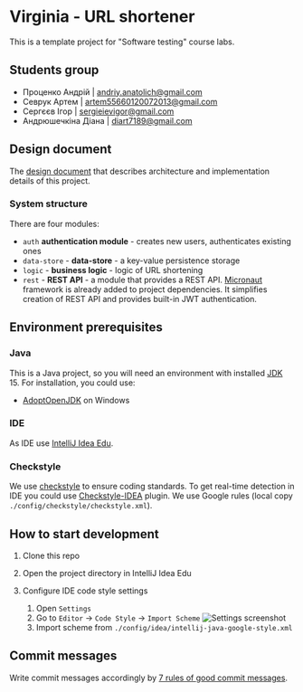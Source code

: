 # Virginia - URL shortener

This is a template project for "Software testing" course labs.

## Students group

- Проценко Андрій | andriy.anatolich@gmail.com
- Севрук Артем | artem55660120072013@gmail.com
- Сергєєв Ігор | sergieievigor@gmail.com
- Андрюшечкіна Діана | diart7189@gmail.com

## Design document

The [design document](https://docs.google.com/document/d/1gAWzpEh81vb39Ry_k5u8iz_depPqdwQXO6_kp8J9lzA/edit) that
describes architecture and implementation details of this project.

### System structure

There are four modules:
- `auth` **authentication module** - creates new users, authenticates existing ones
- `data-store` - **data-store** - a key-value persistence storage
- `logic` - **business logic** - logic of URL shortening
- `rest` - **REST API** - a module that provides a REST API. [Micronaut] framework is already added
  to project dependencies. It simplifies creation of REST API and provides built-in JWT 
  authentication.

## Environment prerequisites

### Java
This is a Java project, so you will need an environment with installed [JDK] 15. For installation, 
you could use:
- [AdoptOpenJDK] on Windows

### IDE  
As IDE use [IntelliJ Idea Edu].

### Checkstyle
We use [checkstyle] to ensure coding standards. To get real-time detection in IDE you could use [Checkstyle-IDEA] 
plugin. We use Google rules (local copy `./config/checkstyle/checkstyle.xml`).

## How to start development

1. Clone this repo
2. Open the project directory in IntelliJ Idea Edu
3. Configure IDE code style settings
  
    1. Open `Settings`
    2. Go to `Editor` -> `Code Style` -> `Import Scheme`
       ![Settings screenshot](./media/code-style-import.png)
    3. Import scheme from `./config/idea/intellij-java-google-style.xml`

## Commit messages

Write commit messages accordingly by [7 rules of good commit messages].
  
[JDK]: https://en.wikipedia.org/wiki/Java_Development_Kit
[IntelliJ Idea Edu]: https://www.jetbrains.com/idea-edu/
[sdkman]: https://sdkman.io/
[AdoptOpenJDK]: https://adoptopenjdk.net/
[7 rules of good commit messages]: https://chris.beams.io/posts/git-commit/#seven-rules
[Micronaut]: https://micronaut.io/
[checkstyle]: https://checkstyle.org/
[Checkstyle-IDEA]: https://plugins.jetbrains.com/plugin/1065-checkstyle-idea
